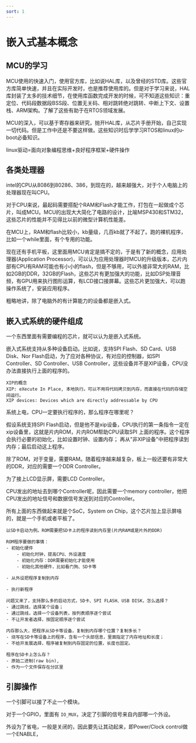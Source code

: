```yaml
---
sort: 1
---
```

# 嵌入式基本概念

## MCU的学习

MCU使用的快速入门，使用官方库，比如说HAL库，以及曾经的STD库。这些官方库简单快速，并且在实际开发时，也是推荐使用库的。但是对于学习来说，HAL库封装了太多的技术细节，在使用库函数完成开发的时候，可不知道这些知识：重定位、代码段数据段BSS段、位置无关码、相对跳转绝对跳转、中断上下文、设置栈、ARM架构。了解了这些有助于在RTOS领域发展。


MCU的深入，可以基于寄存器来研究，抛开HAL库，从芯片手册开始，自己实现一切代码。但是工作中还是不要这样做。这些知识时后学学习RTOS和linux的u-boot必备知识。

linux驱动=面向对象编程思维+良好程序框架+硬件操作


## 各类处理器

intel的CPU从8086到80286、386，到现在的，越来越强大，对于个人电脑上的处理器现在叫CPU。

对于CPU来说，最起码需要搭配个RAM和Flash才能工作，打包在一起做成个芯片，叫成MCU。MCU的出现大大简化了电路的设计，比喻MSP430和STM32，这些芯片的性能并不见得比以前的微型计算机性能差。

在MCU上，RAM和flash比较小，kb量级，几百kb就了不起了。跑的裸机程序，比如一个while里面，有个专用的功能。

现在还有手机平板，这里面用MCU肯定是搞不定的，于是有了新的概念，应用处理器(Application Processor)，可以认为应用处理器时MCU的升级版本，芯片内部有CPU有RAM可能也有小小的flash，但是不够用，可以外接非常大的RAM，比如2GB的DDR，32GB的Flash，这些芯片有更加强大的功能，比如DSP处理音频，有GPU用来执行图形运算，有LCD接口接屏幕。这些芯片更加强大，可以跑操作系统了，安装应用程序。

粗略地讲，除了电脑外的有计算能力的设备都是嵌入式。

## 嵌入式系统的硬件组成

一个东西里面有需要编程的芯片，就可以认为是嵌入式系统。

嵌入式系统支持从多种设备启动。比如说，支持SPI Flash、SD Card、USB Disk、Nor Flash启动，为了应对各种协议，有对应的控制器，如SPI Controller、SD Controller、USB Controller，这些设备并不是XIP设备，CPU没办法直接执行上面的程序的。

```note
XIP的概念  
XIP: eXecute In Place, 本地执行。可以不用将代码拷贝到内存，而直接在代码的存储空间运行。  
XIP devices: Devices which are directly addressable by CPU
```

系统上电，CPU一定要执行程序的，那么程序在哪里呢？

假设系统支持SPI Flash启动，但是他不是xip设备，CPU执行的第一条指令一定在xip设备里，这就是片内ROM，片内ROM帮助CPU读取SPI 上面的程序。这个程序会执行必要的初始化，比如设置时钟、设置内存；	   再从"非XIP设备"中把程序读到内存；最后启动这上程序。

除了ROM，对于变量，需要RAM。随着程序越来越复杂，板上一般还要有非常大的DDR，对应的需要一个DDR Controller。

为了接上LCD显示屏，需要LCD Controller。

CPU发出的地址去到哪个Controller呢，因此需要一个memory controller，他把CPU发出的地址信号和数据信号发送到对应的Controller。

所有上面的东西做起来就是个SoC，System on Chip，这个芯片加上显示屏啥的，就是一个手机或者平板了。


```note
以SD卡启动为例。ROM需要把SD卡上的程序读到内存里(片内RAM或是片外的DDR)

ROM程序要做的事情：
- 初始化硬件
    - 初始化时钟，提高CPU、外设速度
    - 初始化内存：DDR需要初始化才能使用
    - 初始化其他硬件，比如看门狗、SD卡等

- 从外设把程序复制到内存

- 执行新程序

问题又来了，支持那么多的启动方式，SD卡、SPI FLASH、USB DISK，怎么选择？
- 通过跳线，选择某个设备；
- 通过跳线，选择一个设备列表，按列表顺序逐个尝试
- 不让开发者选择，按固定顺序逐个尝试
   
内存那么大，把程序从SD卡等设备，复制到内存哪个位置？复制多长？
- 烧写在SD卡等设备上的程序，含有一个头部信息，里面指定了内存地址和长度；
- 不给开发展选择，程序被复制到内存固定的位置，长度也固定。

程序在SD卡上怎么存？
- 原始二进制(raw bin),
- 作为一个文件保存在分区里
```

## 引脚操作

一个引脚可以接了不止一个模块。

对于一个GPIO，里面有 `IO_MUX`，决定了引脚的信号来自内部哪一个外设。

外设为了省电，一般是关闭的，因此要先让其动起来，即Power/Clock control做一个ENABLE，




